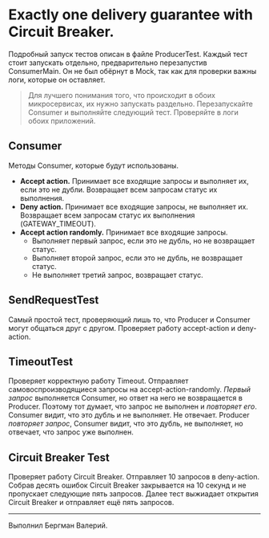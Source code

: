 # Exactly one delivery guarantee with Circuit Breaker.

Подробный запуск тестов описан в файле ProducerTest. Каждый тест стоит запускать отдельно, предварительно перезапустив ConsumerMain. Он не был обёрнут в Mock, так как для проверки важны логи, которые он оставляет.

> Для лучшего понимания того, что происходит в обоих микросервисах, их нужно запускать раздельно. Перезапускайте Consumer и выполняйте следующий тест. Проверяйте в логи обоих приложений.

## Consumer

Методы Consumer, которые будут использованы.

- **Accept action.** Принимает все входящие запросы и выполняет их, если это не дубли. Возвращает всем запросам статус их выполнения.
- **Deny action.** Принимает все входящие запросы, не выполняет их. Возвращает всем запросам статус их выполнения (GATEWAY_TIMEOUT).
- **Accept action randomly.** Принимает все входящие запросы.
    - Выполняет первый запрос, если это не дубль, но не возвращает статус.
    - Выполняет второй запрос, если это не дубль, не возвращает статус.
    - Не выполняет третий запрос, возвращает статус.


## SendRequestTest

Самый простой тест, проверяющий лишь то, что Producer и Consumer могут общаться друг с другом. Проверяет работу accept-action и deny-action.

## TimeoutTest

Проверяет корректную работу Timeout. Отправляет самовоспроизводящиеся запросы на accept-action-randomly. *Первый запрос* выполняется Consumer, но ответ на него не возвращается в Producer. Поэтому тот думает, что запрос не выполнен и *повторяет его*. Consumer видит, что это дубль и не выполняет. Не отвечает. Producer *повторяет запрос*, Consumer видит, что это дубль, не выполняет, но отвечает, что запрос уже выполнен.


## Circuit Breaker Test

Проверяет работу Circuit Breaker. Отправляет 10 запросов в deny-action. Собрав десять ошибок Circuit Breaker закрывается на 10 секунд и не пропускает следующие пять запросов. Далее тест выжиадает открытия Circuit Breaker и отправляет ещё пять запросов.

---

Выполнил Бергман Валерий.